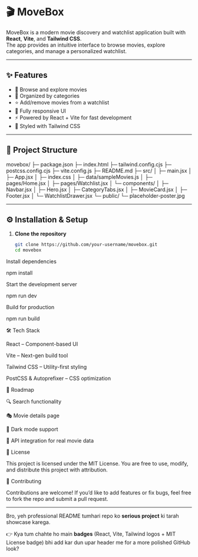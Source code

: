 # 🎬 MoveBox

MoveBox is a modern movie discovery and watchlist application built with **React**, **Vite**, and **Tailwind CSS**.  
The app provides an intuitive interface to browse movies, explore categories, and manage a personalized watchlist.

---

## ✨ Features
- 🎥 Browse and explore movies  
- 📂 Organized by categories  
- ⭐ Add/remove movies from a watchlist  
- 📱 Fully responsive UI  
- ⚡ Powered by React + Vite for fast development  
- 🎨 Styled with Tailwind CSS  

---

## 📂 Project Structure

movebox/
├─ package.json
├─ index.html
├─ tailwind.config.cjs
├─ postcss.config.cjs
├─ vite.config.js
├─ README.md
├─ src/
│ ├─ main.jsx
│ ├─ App.jsx
│ ├─ index.css
│ ├─ data/sampleMovies.js
│ ├─ pages/Home.jsx
│ ├─ pages/Watchlist.jsx
│ └─ components/
│ ├─ Navbar.jsx
│ ├─ Hero.jsx
│ ├─ CategoryTabs.jsx
│ ├─ MovieCard.jsx
│ ├─ Footer.jsx
│ └─ WatchlistDrawer.jsx
└─ public/
└─ placeholder-poster.jpg

---

## ⚙️ Installation & Setup

1. **Clone the repository**
   ```bash
   git clone https://github.com/your-username/movebox.git
   cd movebox

Install dependencies

npm install


Start the development server

npm run dev


Build for production

npm run build

🛠️ Tech Stack

React – Component-based UI

Vite – Next-gen build tool

Tailwind CSS – Utility-first styling

PostCSS & Autoprefixer – CSS optimization

🚀 Roadmap

🔍 Search functionality

🎭 Movie details page

🌙 Dark mode support

🔗 API integration for real movie data

📜 License

This project is licensed under the MIT License.
You are free to use, modify, and distribute this project with attribution.

🤝 Contributing

Contributions are welcome!
If you’d like to add features or fix bugs, feel free to fork the repo and submit a pull request.


---

Bro, yeh professional README tumhari repo ko **serious project** ki tarah showcase karega.  

👉 Kya tum chahte ho main **badges** (React, Vite, Tailwind logos + MIT License badge) bhi add kar dun upar header me for a more polished GitHub look?
